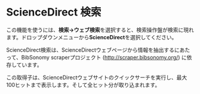 ScienceDirect 検索
==================

この機能を使うには、**検索→ウェブ検索**を選択すると、検索操作盤が検索に現れます。ドロップダウンメニューから**ScienceDirect**を選択してください。

ScienceDirect検索は、ScienceDirectウェブページから情報を抽出するにあたって、BibSonomy scraperプロジェクト (http://scraper.bibsonomy.org/) に依存しています。

この取得子は、ScienceDirectウェブサイトのクイックサーチを実行し、最大100ヒットまで表示します。そして全ヒット分が取り込まれます。
